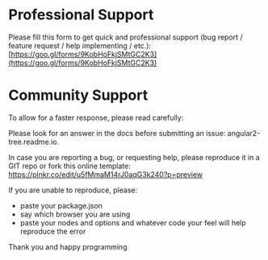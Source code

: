 # Professional Support
Please fill this form to get quick and professional support (bug report / feature request / help implementing / etc.):
[https://goo.gl/forms/9KobHoFkjSMtGC2K3](https://goo.gl/forms/9KobHoFkjSMtGC2K3)

# Community Support
To allow for a faster response, please read carefully:

Please look for an answer in the docs before submitting an issue:
angular2-tree.readme.io.

In case you are reporting a bug, or requesting help, please reproduce it in a GIT repo or fork this online template:
https://plnkr.co/edit/u5fMmaM14rJ0aqG3k240?p=preview

If you are unable to reproduce, please:
- paste your package.json
- say which browser you are using
- paste your nodes and options and whatever code your feel will help reproduce the error

Thank you and happy programming

